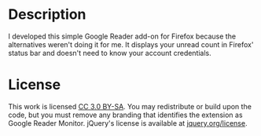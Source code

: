 Description
===========

I developed this simple Google Reader add-on for Firefox because the alternatives weren't doing it for me. It displays your unread count in Firefox' status bar and doesn't need to know your account credentials.


License
=======

This work is licensed [CC 3.0 BY-SA](http://creativecommons.org/licenses/by-sa/3.0/). You may redistribute or build upon the code, but you must remove any branding that identifies the extension as Google Reader Monitor. jQuery's license is available at [jquery.org/license](http://jquery.org/license/).